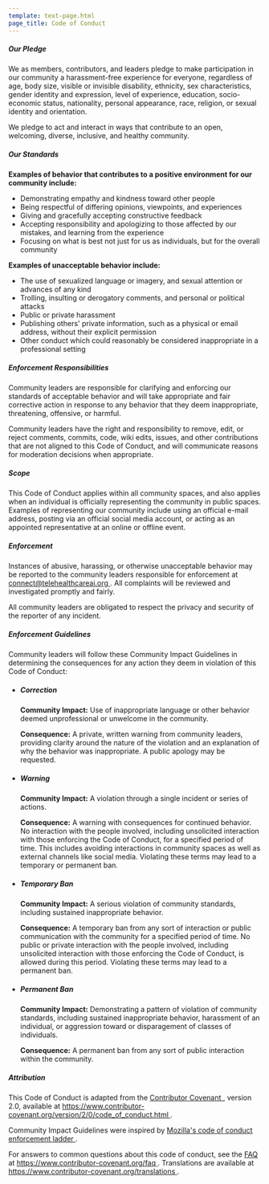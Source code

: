 ```yaml
---
template: text-page.html
page_title: Code of Conduct
---
```


<section class="container pt-3">
  <div class="coc-section">
    <h5>Our Pledge</h5>
    <p>
      We as members, contributors, and leaders pledge to make participation in
      our community a harassment-free experience for everyone, regardless of
      age, body size, visible or invisible disability, ethnicity, sex
      characteristics, gender identity and expression, level of experience,
      education, socio-economic status, nationality, personal appearance, race,
      religion, or sexual identity and orientation.
    </p>
    <p>
      We pledge to act and interact in ways that contribute to an open,
      welcoming, diverse, inclusive, and healthy community.
    </p>
  </div>

  <div class="coc-section">
    <h5>Our Standards</h5>
    <p>
      <strong
        >Examples of behavior that contributes to a positive environment for our
        community include:</strong
      >
    </p>
    <ul>
      <li>Demonstrating empathy and kindness toward other people</li>
      <li>
        Being respectful of differing opinions, viewpoints, and experiences
      </li>
      <li>Giving and gracefully accepting constructive feedback</li>
      <li>
        Accepting responsibility and apologizing to those affected by our
        mistakes, and learning from the experience
      </li>
      <li>
        Focusing on what is best not just for us as individuals, but for the
        overall community
      </li>
    </ul>
    <p><strong>Examples of unacceptable behavior include:</strong></p>
    <ul>
      <li>
        The use of sexualized language or imagery, and sexual attention or
        advances of any kind
      </li>
      <li>
        Trolling, insulting or derogatory comments, and personal or political
        attacks
      </li>
      <li>Public or private harassment</li>
      <li>
        Publishing others' private information, such as a physical or email
        address, without their explicit permission
      </li>
      <li>
        Other conduct which could reasonably be considered inappropriate in a
        professional setting
      </li>
    </ul>
  </div>

  <div class="coc-section">
    <h5>Enforcement Responsibilities</h5>
    <p>
      Community leaders are responsible for clarifying and enforcing our
      standards of acceptable behavior and will take appropriate and fair
      corrective action in response to any behavior that they deem
      inappropriate, threatening, offensive, or harmful.
    </p>
    <p>
      Community leaders have the right and responsibility to remove, edit, or
      reject comments, commits, code, wiki edits, issues, and other
      contributions that are not aligned to this Code of Conduct, and will
      communicate reasons for moderation decisions when appropriate.
    </p>
  </div>

  <div class="coc-section">
    <h5>Scope</h5>
    <p>
      This Code of Conduct applies within all community spaces, and also applies
      when an individual is officially representing the community in public
      spaces. Examples of representing our community include using an official
      e-mail address, posting via an official social media account, or acting as
      an appointed representative at an online or offline event.
    </p>
  </div>

  <div class="coc-section">
    <h5>Enforcement</h5>
    <p>
      Instances of abusive, harassing, or otherwise unacceptable behavior may be
      reported to the community leaders responsible for enforcement at
      <a href="mailto: connect@telehealthcareai.org">connect@telehealthcareai.org </a>.
      All complaints will be reviewed and investigated promptly and fairly.
    </p>
    <p>
      All community leaders are obligated to respect the privacy and security of
      the reporter of any incident.
    </p>
  </div>

  <div class="coc-section">
    <h5>Enforcement Guidelines</h5>
    <p>
      Community leaders will follow these Community Impact Guidelines in
      determining the consequences for any action they deem in violation of this
      Code of Conduct:
    </p>
    <ul>
      <li>
        <h5 class="text-secondary font-weight-bold">Correction</h5>
        <p>
          <strong>Community Impact:</strong> Use of inappropriate language or
          other behavior deemed unprofessional or unwelcome in the community.
        </p>
        <p>
          <strong>Consequence:</strong> A private, written warning from
          community leaders, providing clarity around the nature of the
          violation and an explanation of why the behavior was inappropriate. A
          public apology may be requested.
        </p>
      </li>
      <li>
        <h5 class="text-secondary font-weight-bold">Warning</h5>
        <p>
          <strong>Community Impact:</strong> A violation through a single
          incident or series of actions.
        </p>
        <p>
          <strong>Consequence:</strong> A warning with consequences for
          continued behavior. No interaction with the people involved, including
          unsolicited interaction with those enforcing the Code of Conduct, for
          a specified period of time. This includes avoiding interactions in
          community spaces as well as external channels like social media.
          Violating these terms may lead to a temporary or permanent ban.
        </p>
      </li>
      <li>
        <h5 class="text-secondary font-weight-bold">Temporary Ban</h5>
        <p>
          <strong>Community Impact:</strong> A serious violation of community
          standards, including sustained inappropriate behavior.
        </p>
        <p>
          <strong>Consequence:</strong> A temporary ban from any sort of
          interaction or public communication with the community for a specified
          period of time. No public or private interaction with the people
          involved, including unsolicited interaction with those enforcing the
          Code of Conduct, is allowed during this period. Violating these terms
          may lead to a permanent ban.
        </p>
      </li>
      <li>
        <h5 class="text-secondary font-weight-bold">Permanent Ban</h5>
        <p>
          <strong>Community Impact:</strong> Demonstrating a pattern of
          violation of community standards, including sustained inappropriate
          behavior, harassment of an individual, or aggression toward or
          disparagement of classes of individuals.
        </p>
        <p>
          <strong>Consequence:</strong> A permanent ban from any sort of public
          interaction within the community.
        </p>
      </li>
    </ul>
  </div>

  <div class="coc-section">
    <h5>Attribution</h5>
    <p>
      This Code of Conduct is adapted from the
      <a
        href="https://www.contributor-covenant.org/version/2/0/code_of_conduct.html"
        target="_blank"
      >
        Contributor Covenant </a
      >, version 2.0, available at
      <a
        href="https://www.contributor-covenant.org/version/2/0/code_of_conduct.html"
        target="_blank"
      >
        https://www.contributor-covenant.org/version/2/0/code_of_conduct.html </a
      >.
    </p>
    <p>
      Community Impact Guidelines were inspired by
      <a href="https://github.com/mozilla/diversity" target="_blank">
        Mozilla's code of conduct enforcement ladder </a
      >.
    </p>
  </div>

  <div class="coc-section">
    <p>
      For answers to common questions about this code of conduct, see the
      <a href="https://www.contributor-covenant.org/faq" target="_blank">FAQ</a>
      at
      <a href="https://www.contributor-covenant.org/faq" target="_blank">
        https://www.contributor-covenant.org/faq </a
      >. Translations are available at
      <a
        href="https://www.contributor-covenant.org/translations"
        target="_blank"
      >
        https://www.contributor-covenant.org/translations </a
      >.
    </p>
  </div>
</section>
